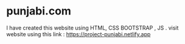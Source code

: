 # punjabi.com
I have created this website using HTML, CSS BOOTSTRAP , JS  . visit website using this link :  https://project-punjabi.netlify.app
